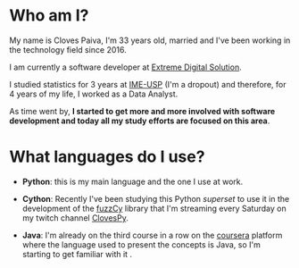# Who am I?

My name is Cloves Paiva, I'm 33 years old, married and I've been working in the technology field since 2016.

I am currently a software developer at [Extreme Digital Solution](https://www.linkedin.com/company/extremedigitalsolutions/).

I studied statistics for 3 years at [IME-USP](https://www.ime.usp.br/) (I'm a dropout) and therefore, for 4 years of my life, I worked as a Data Analyst.

As time went by, **I started to get more and more involved with software development and today all my study efforts are focused on this area**.

# What languages do I use?

- **Python**: this is my main language and the one I use at work.

- **Cython**: Recently I've been studying this Python *superset* to use it in the development of the [fuzzCy](https://github.com/SClovesgtx/fuzzCy) library that I'm streaming every Saturday on my twitch channel [ClovesPy](https://www.twitch.tv/clovespy/videos).
- **Java**: I'm already on the third course in a row on the [coursera](https://www.coursera.org/) platform where the language used to present the concepts is Java, so I'm starting to get familiar with it .
